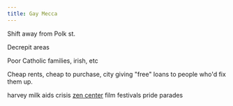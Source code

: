 ```yaml
---
title: Gay Mecca
---
```


Shift away from Polk st.

Decrepit areas

Poor Catholic families, irish, etc

Cheap rents, cheap to purchase,
city giving "free" loans to people who'd fix them up.

harvey milk
aids crisis
[zen center](/buildings/blocks/north/57-zen-center/)
film festivals
pride parades

